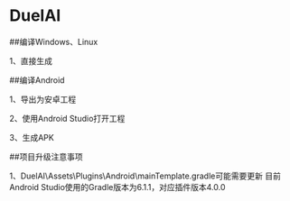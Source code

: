 # DuelAI

##编译Windows、Linux

1、直接生成

##编译Android

1、导出为安卓工程

2、使用Android Studio打开工程

3、生成APK

##项目升级注意事项

1、DuelAI\Assets\Plugins\Android\mainTemplate.gradle可能需要更新
目前Android Studio使用的Gradle版本为6.1.1，对应插件版本4.0.0
